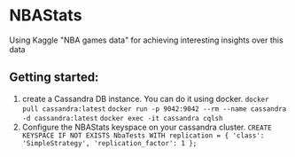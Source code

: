 # NBAStats
Using Kaggle "NBA games data" for achieving interesting insights over this data

## Getting started:
1. create a Cassandra DB instance. You can do it using docker.
    ```docker pull cassandra:latest```
    ```docker run -p 9042:9042 --rm --name cassandra -d cassandra:latest```
    ```docker exec -it cassandra cqlsh```
2. Configure the NBAStats keyspace on your cassandra cluster.
    ```CREATE KEYSPACE IF NOT EXISTS NbaTests WITH replication = { 'class': 'SimpleStrategy', 'replication_factor': 1 };```
